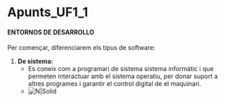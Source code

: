 # Apunts_UF1_1
#### ENTORNOS DE DESARROLLO
Per començar, diferenciarem els tipus de software:
1. **De sistema:**
    * Es coneix com a programari de sistema sistema informàtic i que permeten interactuar amb el sistema operatiu, per donar suport a altres programes i garantir el control digital de el maquinari.
    * ![N|Solid](https://cookie.hardwaresfera.com/uploads/2019/12/definicion-de-software-sistema-apple-linux-windows-android.jpg)
